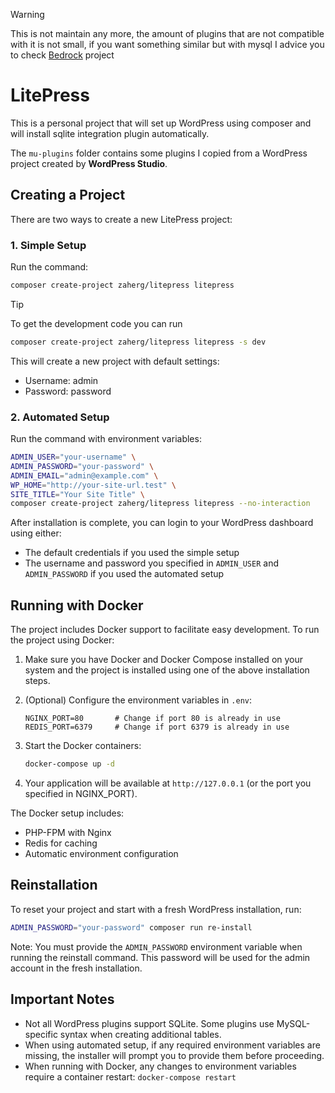 > [!WARNING]
> This is not maintain any more, the amount of plugins that are not compatible with it is not small, if you want something similar but with mysql I advice you to check [Bedrock](https://roots.io/bedrock/ ) project


# LitePress

This is a personal project that will set up WordPress using composer and will install sqlite integration plugin automatically.

The `mu-plugins` folder contains some plugins I copied from a WordPress project created by **WordPress Studio**.

## Creating a Project

There are two ways to create a new LitePress project:

### 1. Simple Setup

Run the command:

```bash
composer create-project zaherg/litepress litepress
```

> [!TIP]
> To get the development code you can run
> ```bash
> composer create-project zaherg/litepress litepress -s dev
> ```


This will create a new project with default settings:
- Username: admin
- Password: password

### 2. Automated Setup

Run the command with environment variables:

```bash
ADMIN_USER="your-username" \
ADMIN_PASSWORD="your-password" \
ADMIN_EMAIL="admin@example.com" \
WP_HOME="http://your-site-url.test" \
SITE_TITLE="Your Site Title" \
composer create-project zaherg/litepress litepress --no-interaction
```

After installation is complete, you can login to your WordPress dashboard using either:
- The default credentials if you used the simple setup
- The username and password you specified in `ADMIN_USER` and `ADMIN_PASSWORD` if you used the automated setup

## Running with Docker

The project includes Docker support to facilitate easy development. To run the project using Docker:

1. Make sure you have Docker and Docker Compose installed on your system and the project is installed using one of the above installation steps.

2. (Optional) Configure the environment variables in `.env`:
   ```env
   NGINX_PORT=80       # Change if port 80 is already in use
   REDIS_PORT=6379     # Change if port 6379 is already in use
   ```

3. Start the Docker containers:
   ```bash
   docker-compose up -d
   ```

4. Your application will be available at `http://127.0.0.1` (or the port you specified in NGINX_PORT).

The Docker setup includes:
- PHP-FPM with Nginx
- Redis for caching
- Automatic environment configuration

## Reinstallation

To reset your project and start with a fresh WordPress installation, run:

```bash
ADMIN_PASSWORD="your-password" composer run re-install
```

Note: You must provide the `ADMIN_PASSWORD` environment variable when running the reinstall command. This password will be used for the admin account in the fresh installation.

## Important Notes

- Not all WordPress plugins support SQLite. Some plugins use MySQL-specific syntax when creating additional tables.
- When using automated setup, if any required environment variables are missing, the installer will prompt you to provide them before proceeding.
- When running with Docker, any changes to environment variables require a container restart: `docker-compose restart`
